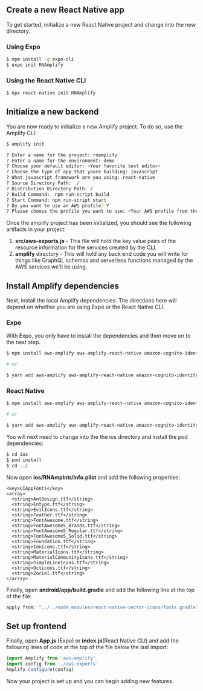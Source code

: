##  Create a new React Native app

To get started, initialize a new React Native project and change into the new directory.

 ###  Using Expo
```sh
$ npm install -g expo-cli  
$ expo init RNAmplify
```

###  Using the React Native CLI

```sh
$ npx react-native init RNAmplify
```

## Initialize a new backend

You are now ready to initialize a new Amplify project. To do so, use the Amplify CLI:

```sh
$ amplify init

? Enter a name for the project: rnamplify
? Enter a name for the environment: demo
? Choose your default editor: <Your favorite text editor>
? Choose the type of app that youre building: javascript
? What javascript framework are you using: react-native
? Source Directory Path:  /
? Distribution Directory Path: /
? Build Command:  npm run-script build
? Start Command: npm run-script start
? Do you want to use an AWS profile? Y
? Please choose the profile you want to use: <Your AWS profile from the configuration step>
```

Once the amplify project has been initialized, you should see the following artifacts in your project:

1. __src/aws-exports.js__ - This file will hold the key value pairs of the resource information for the services created by the CLI.
2. __amplify__ directory - This will hold any back end code you will write for things like GraphQL schemas and serverless functions managed by the AWS services we'll be using.

## Install Amplify dependencies

Next, install the local Amplify dependencies. The directions here will depend on whether you are using Expo or the React Native CLI.

### Expo

With Expo, you only have to install the dependencies and then move on to the next step.

```sh
$ npm install aws-amplify aws-amplify-react-native amazon-cognito-identity-js react-native-vector-icons @react-native-community/netinfo

# or

$ yarn add aws-amplify aws-amplify-react-native amazon-cognito-identity-js react-native-vector-icons @react-native-community/netinfo
```

### React Native

```sh
$ npm install aws-amplify aws-amplify-react-native amazon-cognito-identity-js react-native-vector-icons @react-native-community/netinfo

# or

$ yarn add aws-amplify aws-amplify-react-native amazon-cognito-identity-js react-native-vector-icons @react-native-community/netinfo
```

You will next need to change into the the ios directory and install the pod dependencies:

```sh
$ cd ios
$ pod install
$ cd ../
```

Now open __ios/RNAmpIntr/Info.plist__ and add the following properties:

```
<key>UIAppFonts</key>
<array>
  <string>AntDesign.ttf</string>
  <string>Entypo.ttf</string>
  <string>EvilIcons.ttf</string>
  <string>Feather.ttf</string>
  <string>FontAwesome.ttf</string>
  <string>FontAwesome5_Brands.ttf</string>
  <string>FontAwesome5_Regular.ttf</string>
  <string>FontAwesome5_Solid.ttf</string>
  <string>Foundation.ttf</string>
  <string>Ionicons.ttf</string>
  <string>MaterialIcons.ttf</string>
  <string>MaterialCommunityIcons.ttf</string>
  <string>SimpleLineIcons.ttf</string>
  <string>Octicons.ttf</string>
  <string>Zocial.ttf</string>
</array>
```

Finally, open __android/app/build.gradle__ and add the following line at the top of the file:

```groovy
apply from: "../../node_modules/react-native-vector-icons/fonts.gradle"
```

## Set up frontend

Finally, open __App.js__ (Expo) or __index.js__(React Native CLI) and add the following lines of code at the top of the file below the last import:

```javascript
import Amplify from 'aws-amplify'
import config from './aws-exports'
Amplify.configure(config)
```

Now your project is set up and you can begin adding new features.